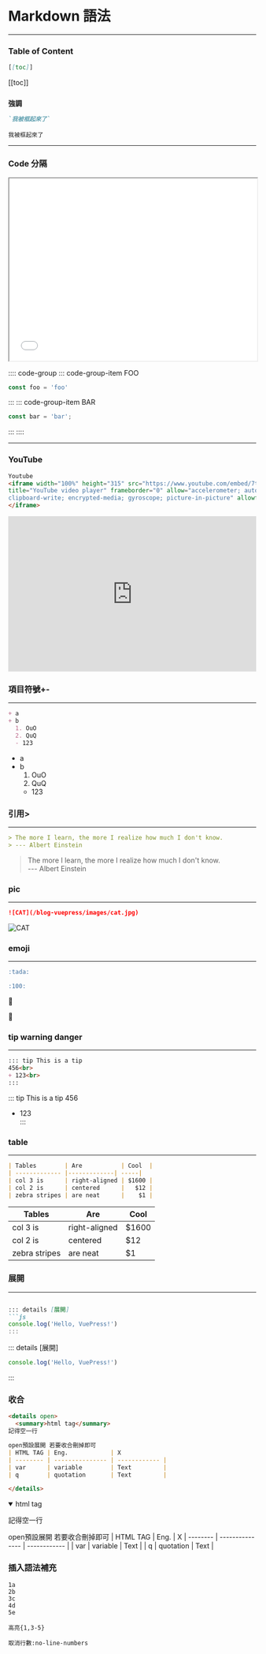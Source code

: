 # Markdown 語法

---
### Table of Content
<!-- toc -->
```md
[[toc]]
```
[[toc]]
<!-- end toc -->

### `強調`
<!-- code -->
```md
`我被框起來了`
```
`我被框起來了`
<!-- end code -->

---
### Code 分隔
<!-- 分隔 -->
<iframe height=370 width=100% src="/blog-vuepress/demo/EmbedTest.html"></iframe>

:::: code-group
::: code-group-item FOO
```js
const foo = 'foo'
```
:::
::: code-group-item BAR
```js
const bar = 'bar';

```
:::
::::

---
<!-- end 分隔 -->
### YouTube
<!-- embed -->
```html
Youtube
<iframe width="100%" height="315" src="https://www.youtube.com/embed/7tdsTRV2b58" 
title="YouTube video player" frameborder="0" allow="accelerometer; autoplay; 
clipboard-write; encrypted-media; gyroscope; picture-in-picture" allowfullscreen>
</iframe>
```
<iframe width="100%" height="315" src="https://www.youtube.com/embed/7tdsTRV2b58" title="YouTube video player" frameborder="0" allow="accelerometer; autoplay; clipboard-write; encrypted-media; gyroscope; picture-in-picture" allowfullscreen></iframe>
<!-- end embed -->

### 項目符號+-
<!-- +- -->
---
```md
+ a
+ b
  1. OuO
  2. QuQ
  - 123

```
+ a
+ b
  1. OuO
  2. QuQ
  - 123
<!-- end +- -->  

### 引用>
<!-- > -->
---
```md
> The more I learn, the more I realize how much I don't know.  
> --- Albert Einstein
```
> The more I learn, the more I realize how much I don't know.  
> --- Albert Einstein
<!-- end > -->
### pic
<!-- pic -->
---
```md
![CAT](/blog-vuepress/images/cat.jpg)
```
![CAT](https://i.imgur.com/eRVS5qg.jpg)
<!-- end pic -->
### emoji
<!-- emoji -->
---
```md
:tada: 

:100:
```
:tada: 

:100:
<!-- end emoji -->
### tip warning danger
<!-- tip -->
---
```md
::: tip This is a tip 
456<br>
+ 123<br>
:::
```
::: tip This is a tip 
456<br>
+ 123<br>
:::
<!-- end tip -->
### table
<!-- table -->
---

```md
| Tables        | Are           | Cool  |
| ------------- |-------------| -----|
| col 3 is      | right-aligned | $1600 |
| col 2 is      | centered      |   $12 |
| zebra stripes | are neat      |    $1 |
```

| Tables        | Are           | Cool  |
| ------------- |-------------| -----|
| col 3 is      | right-aligned | $1600 |
| col 2 is      | centered      |   $12 |
| zebra stripes | are neat      |    $1 |
<!-- end table -->
### 展開
<!-- 展開 -->
---
```md

::: details [展開]
```js
console.log('Hello, VuePress!')
:::

```

::: details [展開]
```js
console.log('Hello, VuePress!')
```
:::
<!-- end 展開 -->

### 收合
<!-- 收合 -->
```md
<details open>
  <summary>html tag</summary>
記得空一行 

open預設展開 若要收合刪掉即可
| HTML TAG | Eng.            | X
| -------- | --------------- | ------------ |
| var      | variable        | Text         |
| q        | quotation       | Text         |

</details>
```

<details open>
  <summary>html tag</summary>

記得空一行 

open預設展開 若要收合刪掉即可
| HTML TAG | Eng.            | X
| -------- | --------------- | ------------ |
| var      | variable        | Text         |
| q        | quotation       | Text         |

</details>

<!-- end 收合 -->

### 插入語法補充

```md{1,3-5}
1a
2b
3c
4d
5e

高亮{1,3-5}
```


```md:no-line-numbers
取消行數:no-line-numbers
```